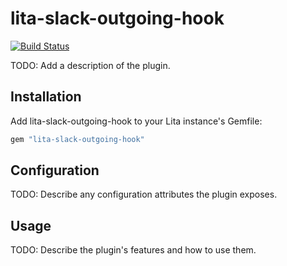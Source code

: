 # lita-slack-outgoing-hook

[![Build Status](https://travis-ci.org/wantedly/lita-slack-outgoing-hook.png?branch=master)](https://travis-ci.org/wantedly/lita-slack-outgoing-hook)

TODO: Add a description of the plugin.

## Installation

Add lita-slack-outgoing-hook to your Lita instance's Gemfile:

``` ruby
gem "lita-slack-outgoing-hook"
```

## Configuration

TODO: Describe any configuration attributes the plugin exposes.

## Usage

TODO: Describe the plugin's features and how to use them.
